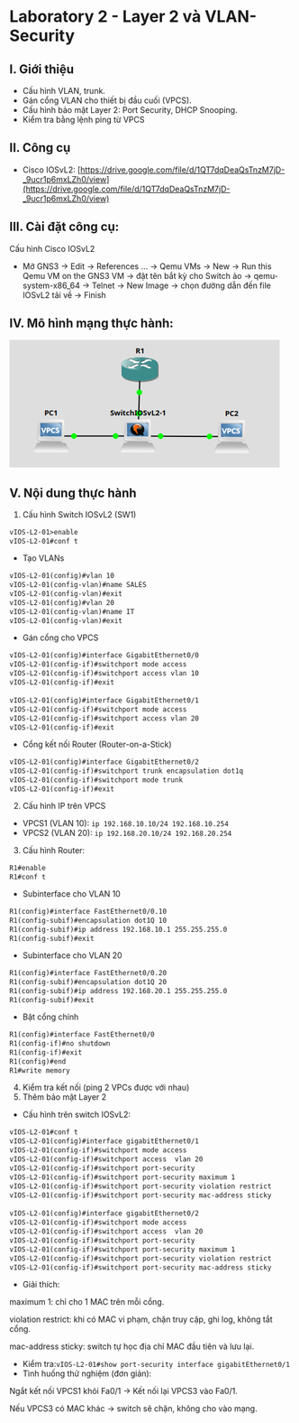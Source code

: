 # Laboratory 2 - Layer 2 và VLAN-Security
## I. Giới thiệu
- Cấu hình VLAN, trunk.
- Gán cổng VLAN cho thiết bị đầu cuối (VPCS).
- Cấu hình bảo mật Layer 2: Port Security, DHCP Snooping.
- Kiểm tra bằng lệnh ping từ VPCS
## II. Công cụ
- Cisco IOSvL2: [https://drive.google.com/file/d/1QT7dqDeaQsTnzM7jD-_9ucr1p6mxLZh0/view](https://drive.google.com/file/d/1QT7dqDeaQsTnzM7jD-_9ucr1p6mxLZh0/view)
## III. Cài đặt công cụ:
Cấu hình Cisco IOSvL2
- Mở GNS3 -> Edit -> References ... -> Qemu VMs -> New -> Run this Qemu VM on the GNS3 VM -> đặt tên bắt kỳ cho Switch ảo -> qemu-system-x86_64 -> Telnet -> New Image -> chọn đường dẫn đến file IOSvL2 tải về -> Finish
## IV. Mô hình mạng thực hành:
![Model](Images/model_lab2.png)
## V. Nội dung thực hành
1. Cấu hình Switch IOSvL2 (SW1)
```
vIOS-L2-01>enable
vIOS-L2-01#conf t
```
- Tạo VLANs
```
vIOS-L2-01(config)#vlan 10
vIOS-L2-01(config-vlan)#name SALES
vIOS-L2-01(config-vlan)#exit
vIOS-L2-01(config)#vlan 20
vIOS-L2-01(config-vlan)#name IT
vIOS-L2-01(config-vlan)#exit
```
- Gán cổng cho VPCS
```
vIOS-L2-01(config)#interface GigabitEthernet0/0
vIOS-L2-01(config-if)#switchport mode access
vIOS-L2-01(config-if)#switchport access vlan 10
vIOS-L2-01(config-if)#exit

vIOS-L2-01(config)#interface GigabitEthernet0/1
vIOS-L2-01(config-if)#switchport mode access
vIOS-L2-01(config-if)#switchport access vlan 20
vIOS-L2-01(config-if)#exit
```
- Cổng kết nối Router (Router-on-a-Stick)
```
vIOS-L2-01(config)#interface GigabitEthernet0/2
vIOS-L2-01(config-if)#switchport trunk encapsulation dot1q
vIOS-L2-01(config-if)#switchport mode trunk
vIOS-L2-01(config-if)#exit

```
2. Cấu hình IP trên VPCS
- VPCS1 (VLAN 10): `ip 192.168.10.10/24 192.168.10.254`
- VPCS2 (VLAN 20): `ip 192.168.20.10/24 192.168.20.254`
3. Cấu hình Router:
```
R1#enable
R1#conf t
```
- Subinterface cho VLAN 10
```
R1(config)#interface FastEthernet0/0.10
R1(config-subif)#encapsulation dot1Q 10
R1(config-subif)#ip address 192.168.10.1 255.255.255.0
R1(config-subif)#exit
```
- Subinterface cho VLAN 20
```
R1(config)#interface FastEthernet0/0.20
R1(config-subif)#encapsulation dot1Q 20
R1(config-subif)#ip address 192.168.20.1 255.255.255.0
R1(config-subif)#exit
```
-  Bật cổng chính
```
R1(config)#interface FastEthernet0/0
R1(config-if)#no shutdown
R1(config-if)#exit
R1(config)#end
R1#write memory
```
4. Kiểm tra kết nối (ping 2 VPCs được với nhau)
5. Thêm bảo mật Layer 2
- Cấu hình trên switch IOSvL2:
```
vIOS-L2-01#conf t
vIOS-L2-01(config)#interface gigabitEthernet0/1
vIOS-L2-01(config-if)#switchport mode access
vIOS-L2-01(config-if)#switchport access  vlan 20
vIOS-L2-01(config-if)#switchport port-security
vIOS-L2-01(config-if)#switchport port-security maximum 1
vIOS-L2-01(config-if)#switchport port-security violation restrict
vIOS-L2-01(config-if)#switchport port-security mac-address sticky

vIOS-L2-01(config)#interface gigabitEthernet0/2
vIOS-L2-01(config-if)#switchport mode access
vIOS-L2-01(config-if)#switchport access  vlan 20
vIOS-L2-01(config-if)#switchport port-security
vIOS-L2-01(config-if)#switchport port-security maximum 1
vIOS-L2-01(config-if)#switchport port-security violation restrict
vIOS-L2-01(config-if)#switchport port-security mac-address sticky
```
- Giải thích:

maximum 1: chỉ cho 1 MAC trên mỗi cổng.

violation restrict: khi có MAC vi phạm, chặn truy cập, ghi log, không tắt cổng.

mac-address sticky: switch tự học địa chỉ MAC đầu tiên và lưu lại.

- Kiểm tra:`vIOS-L2-01#show port-security interface gigabitEthernet0/1`
- Tình huống thử nghiệm (đơn giản):

Ngắt kết nối VPCS1 khỏi Fa0/1 → Kết nối lại VPCS3 vào Fa0/1.

Nếu VPCS3 có MAC khác → switch sẽ chặn, không cho vào mạng.

